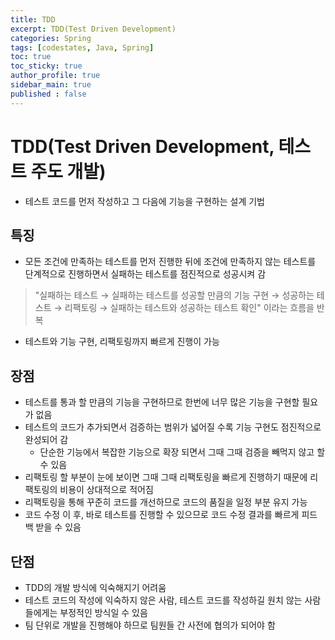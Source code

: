 ```yaml
---
title: TDD
excerpt: TDD(Test Driven Development)
categories: Spring
tags: [codestates, Java, Spring]
toc: true
toc_sticky: true
author_profile: true
sidebar_main: true
published : false
---
```


# TDD(Test Driven Development, 테스트 주도 개발)
- 테스트 코드를 먼저 작성하고 그 다음에 기능을 구현하는 설계 기법

## 특징
- 모든 조건에 만족하는 테스트를 먼저 진행한 뒤에 조건에 만족하지 않는 테스트를 단계적으로 진행하면서 실패하는 테스트를 점진적으로 성공시켜 감
> "실패하는 테스트 → 실패하는 테스트를 성공할 만큼의 기능 구현 → 성공하는 테스트 → 리팩토링 → 실패하는 테스트와 성공하는 테스트 확인" 이라는 흐름을 반복
- 테스트와 기능 구현, 리팩토링까지 빠르게 진행이 가능

## 장점
- 테스트를 통과 할 만큼의 기능을 구현하므로 한번에 너무 많은 기능을 구현할 필요가 없음
- 테스트의 코드가 추가되면서 검증하는 범위가 넓어질 수록 기능 구현도 점진적으로 완성되어 감  
  - 단순한 기능에서 복잡한 기능으로 확장 되면서 그때 그때 검증을 빼먹지 않고 할 수 있음
- 리팩토링 할 부분이 눈에 보이면 그때 그때 리팩토링을 빠르게 진행하기 때문에 리팩토링의 비용이 상대적으로 적어짐
- 리팩토링을 통해 꾸준히 코드를 개선하므로 코드의 품질을 일정 부분 유지 가능
- 코드 수정 이 후, 바로 테스트를 진행할 수 있으므로 코드 수정 결과를 빠르게 피드백 받을 수 있음
## 단점
- TDD의 개발 방식에 익숙해지기 어려움
- 테스트 코드의 작성에 익숙하지 않은 사람, 테스트 코드를 작성하길 원치 않는 사람들에게는 부정적인 방식일 수 있음
- 팀 단위로 개발을 진행해야 하므로 팀원들 간 사전에 협의가 되어야 함
